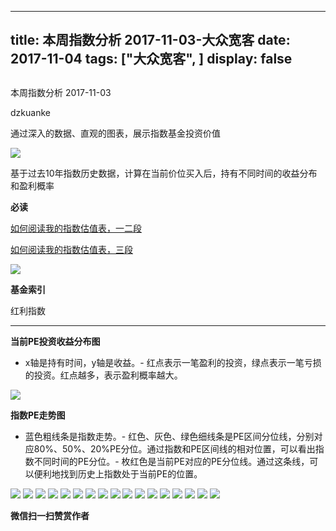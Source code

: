 
---
title:   本周指数分析 2017-11-03-大众宽客
date: 2017-11-04
tags: ["大众宽客", ]
display: false
---


## 



本周指数分析 2017-11-03




dzkuanke




通过深入的数据、直观的图表，展示指数基金投资价值


<img data-s="300,640" data-type="jpeg" src="https://mmbiz.qpic.cn/mmbiz_jpg/PKw3FQPmhIgwyicDJspovhnYRhialUh2KJelkGicnE6FthuWKSQNoQoOcdFQOyor7NcqJwiccEzT5lyyTA5p5qKjMw/0?wx_fmt=jpeg" data-copyright="0" style="" class="" data-ratio="0.6658333333333334" data-w="1200"/>

基于过去10年指数历史数据，计算在当前价位买入后，持有不同时间的收益分布和盈利概率



**必读**

[如何阅读我的指数估值表，一二段](http://mp.weixin.qq.com/s?__biz=MzAwMTc1MDcwNw==&amp;mid=2648272034&amp;idx=1&amp;sn=12b1858af175753f5ccebc0bc6c4cb4f&amp;chksm=82f92f7eb58ea668f844f51102599d20bb8730f438010159de83e85a4a34df3d44d568a9feb2&amp;scene=21#wechat_redirect)

[如何阅读我的指数估值表，三段](http://mp.weixin.qq.com/s?__biz=MzAwMTc1MDcwNw==&amp;mid=2648272039&amp;idx=1&amp;sn=09c59d023c3ce227046966f260777cd5&amp;chksm=82f92f7bb58ea66dab5c428c2205bd4dda180360b643b28a357ab3e73a38d19303124242ad4d&amp;scene=21#wechat_redirect)

<img data-s="300,640" data-type="png" src="https://mmbiz.qpic.cn/mmbiz_png/PKw3FQPmhIgwyicDJspovhnYRhialUh2KJicbh4yXQ9YE1VWb6r7nlo5rZciaOMqekSmkYCBjYOGFsnYwicNm80DukA/0?wx_fmt=png" data-copyright="0" style="" class="" data-ratio="0.6457564575645757" data-w="1084"/>

**基金索引**

红利指数

****

**当前PE投资收益分布图**
- x轴是持有时间，y轴是收益。- 红点表示一笔盈利的投资，绿点表示一笔亏损的投资。红点越多，表示盈利概率越大。
<img data-s="300,640" data-type="png" src="https://mmbiz.qpic.cn/mmbiz_png/PKw3FQPmhIgwyicDJspovhnYRhialUh2KJl1AhFtOSmuwj9wc9ib05rK3oriav5ibkNEQSIm0oKiaNaeLAlvf0iaDzdgg/0?wx_fmt=png" data-copyright="0" style="" class="" data-ratio="0.6" data-w="720"/>

**指数PE走势图**
- 蓝色粗线条是指数走势。- 红色、灰色、绿色细线条是PE区间分位线，分别对应80%、50%、20%PE分位。通过指数和PE区间线的相对位置，可以看出指数不同时间的PE分位。- 枚红色是当前PE对应的PE分位线。通过这条线，可以便利地找到历史上指数处于当前PE的位置。
<img data-s="300,640" data-type="png" src="https://mmbiz.qpic.cn/mmbiz_png/PKw3FQPmhIgwyicDJspovhnYRhialUh2KJAIb6iaibKClhNlvJIwIwrTcLW8Hu8icJx3WCSLhsfFVDOrRkUR8SlibokQ/0?wx_fmt=png" data-copyright="0" style="" class="" data-ratio="0.6" data-w="720"/>

<img data-s="300,640" data-type="png" src="https://mmbiz.qpic.cn/mmbiz_png/PKw3FQPmhIgwyicDJspovhnYRhialUh2KJEfKAuN6IQ1xB7JibmSuzUpWghafaQEw2UAxxUzrQx1HpwZyph3dRYsQ/0?wx_fmt=png" data-copyright="0" style="" class="" data-ratio="0.6" data-w="720"/>

<img data-s="300,640" data-type="png" src="https://mmbiz.qpic.cn/mmbiz_png/PKw3FQPmhIgwyicDJspovhnYRhialUh2KJk2uwVV4aGlcRBribOcqWdCfzwKmLfSu53gnWJ198uicztniaSjkc6eGAg/0?wx_fmt=png" data-copyright="0" style="" class="" data-ratio="0.6" data-w="720"/>

<img data-s="300,640" data-type="png" src="https://mmbiz.qpic.cn/mmbiz_png/PKw3FQPmhIgwyicDJspovhnYRhialUh2KJ0u6WawwhubTd3vevDibeuUXjvdAfz9D0KGF9icqzEdP54Nd1p6vqib1sw/0?wx_fmt=png" data-copyright="0" style="" class="" data-ratio="0.6" data-w="720"/>

<img data-s="300,640" data-type="png" src="https://mmbiz.qpic.cn/mmbiz_png/PKw3FQPmhIgwyicDJspovhnYRhialUh2KJlF0Z626ZLgibdVZonmIsreUh6UrwB1icXiaUMKBTdzKxjr03icqYAbLbvQ/0?wx_fmt=png" data-copyright="0" style="" class="" data-ratio="0.6" data-w="720"/>

<img data-s="300,640" data-type="png" src="https://mmbiz.qpic.cn/mmbiz_png/PKw3FQPmhIgwyicDJspovhnYRhialUh2KJeRAOPjkVH8YIQZ1htgLrzHCHgJHwHMQojvNGaw7qQTmP2CPibcGNREQ/0?wx_fmt=png" data-copyright="0" style="" class="" data-ratio="0.6" data-w="720"/>

<img data-s="300,640" data-type="png" src="https://mmbiz.qpic.cn/mmbiz_png/PKw3FQPmhIgwyicDJspovhnYRhialUh2KJ0x6hItqS0qC0libFGWETZ0djjkBHvBiafkw35vAljkdWRricOqpmJwfNA/0?wx_fmt=png" data-copyright="0" style="" class="" data-ratio="0.6" data-w="720"/>

<img data-s="300,640" data-type="png" src="https://mmbiz.qpic.cn/mmbiz_png/PKw3FQPmhIgwyicDJspovhnYRhialUh2KJcx0TiaaS3ItWXHHs7DVb95iadzG09bBj30Qg0FlAznh0qoNYC8arnvVA/0?wx_fmt=png" data-copyright="0" style="" class="" data-ratio="0.6" data-w="720"/>

<img data-s="300,640" data-type="png" src="https://mmbiz.qpic.cn/mmbiz_png/PKw3FQPmhIgwyicDJspovhnYRhialUh2KJKZU2EzhxvlpZqcERQM636eqr8VG9DA0JPjjmiaHNb4K1icibExMAjaarA/0?wx_fmt=png" data-copyright="0" style="" class="" data-ratio="0.6" data-w="720"/>

<img data-s="300,640" data-type="png" src="https://mmbiz.qpic.cn/mmbiz_png/PKw3FQPmhIgwyicDJspovhnYRhialUh2KJv19Y3FV6mo06iaTeJIHaRGvCGwJKqt921IpCPEnAdiaicApdibJyYBTHjA/0?wx_fmt=png" data-copyright="0" style="" class="" data-ratio="0.6" data-w="720"/>

<img data-s="300,640" data-type="png" src="https://mmbiz.qpic.cn/mmbiz_png/PKw3FQPmhIgwyicDJspovhnYRhialUh2KJcxM6ibcDPlB3wvo25yTfU14SAZ7FicepAkCg3L2wbRryZWRAJkib7oSicA/0?wx_fmt=png" data-copyright="0" style="" class="" data-ratio="0.6" data-w="720"/>

<img data-s="300,640" data-type="png" src="https://mmbiz.qpic.cn/mmbiz_png/PKw3FQPmhIgwyicDJspovhnYRhialUh2KJcbVRxzqrcP2SHSNogG0uZlT5YswDfVVsHgaoELH3OkIe9wlcicqjbTg/0?wx_fmt=png" data-copyright="0" style="" class="" data-ratio="0.6" data-w="720"/>

<img data-s="300,640" data-type="png" src="https://mmbiz.qpic.cn/mmbiz_png/PKw3FQPmhIgwyicDJspovhnYRhialUh2KJwGtvLIgy0S2DibstcNt5zoXHWVyWqiaiaCBepmjw7ZzGVyo4SIPXyhwMQ/0?wx_fmt=png" data-copyright="0" style="" class="" data-ratio="0.6" data-w="720"/>

<img data-s="300,640" data-type="png" src="https://mmbiz.qpic.cn/mmbiz_png/PKw3FQPmhIgwyicDJspovhnYRhialUh2KJG2gGicK8vf6LicFDGwUJ3gKlhgX9Klx7p6kxHCsxampabLHVFtrhv8Sw/0?wx_fmt=png" data-copyright="0" style="" class="" data-ratio="0.6" data-w="720"/>

<img data-s="300,640" data-type="png" src="https://mmbiz.qpic.cn/mmbiz_png/PKw3FQPmhIgwyicDJspovhnYRhialUh2KJDcbZMFqialQMTqcy0ZJK75Knove2DVGvPaEd76ic4X0heAWz7M2Jgg6A/0?wx_fmt=png" data-copyright="0" style="" class="" data-ratio="0.6" data-w="720"/>

<img data-s="300,640" data-type="png" src="https://mmbiz.qpic.cn/mmbiz_png/PKw3FQPmhIgwyicDJspovhnYRhialUh2KJqx9ibH4SQ1NIFbcX3UCjZJK928TaQBt2JPfxDOPYHIdNEIIuib41ZE3A/0?wx_fmt=png" data-copyright="0" style="" class="" data-ratio="0.6" data-w="720"/>

<img data-s="300,640" data-type="png" src="https://mmbiz.qpic.cn/mmbiz_png/PKw3FQPmhIgwyicDJspovhnYRhialUh2KJm7ZibzO476OsU82Nmmv1cCRvWuMIzc5f0VAw5yMbSJtIysQRfkJTMjw/0?wx_fmt=png" data-copyright="0" style="" class="" data-ratio="0.6" data-w="720"/>




**微信扫一扫赞赏作者**















